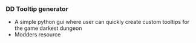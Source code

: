 ### DD Tooltip generator
- A simple python gui where user can quickly create custom tooltips for the game darkest dungeon
- Modders resource
